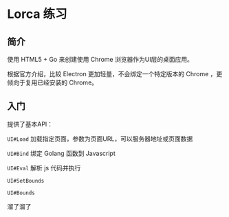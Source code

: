 # Lorca 练习

## 简介

使用 HTML5 + Go 来创建使用 Chrome 浏览器作为UI层的桌面应用。

根据官方介绍，比较 Electron 更加轻量，不会绑定一个特定版本的 Chrome ，更倾向于复用已经安装的 Chrome。

## 入门

提供了基本API：

`UI#Load` 加载指定页面，参数为页面URL，可以服务器地址或页面数据

`UI#Bind` 绑定 Golang 函数到 Javascript

`UI#Eval` 解析 js 代码并执行

`UI#SetBounds`

`UI#Bounds`

溜了溜了